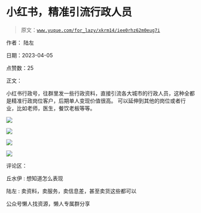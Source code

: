 # 小红书，精准引流行政人员

> 原文：[`www.yuque.com/for_lazy/xkrm14/iee0rhz62m0eug7i`](https://www.yuque.com/for_lazy/xkrm14/iee0rhz62m0eug7i)



作者： 陆左



日期：2023-04-05



点赞数：25

<ne-hole id="ue3e70675" data-lake-id="ue3e70675">

正文：



小红书行政号，往群里发一些行政资料，直接引流各大城市的行政人员，这种全都是精准行政岗位客户，后期单人变现价值很高。 可以延伸到其他的岗位或者行业，比如老师，医生，餐饮老板等等。



![](img/87220c4dea815397b28915c2729b4ae8.png)



![](img/2f11e6ff5c1cebba97185c15dfef0b1f.png)



![](img/3c099349144ddd002feff535e81020dc.png)



![](img/89337e757e1c58f56e5d0d7add019a3b.png)

<ne-hole id="u019ce582" data-lake-id="u019ce582">

评论区：



丘水伊 : 想知道怎么表现



陆左 : 卖资料，卖服务，卖信息差，甚至卖货这些都可以

<ne-hole id="u826c92f2" data-lake-id="u826c92f2">

公众号懒人找资源，懒人专属群分享

</ne-hole></ne-hole></ne-hole>